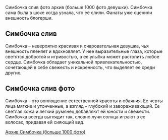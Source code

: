 <p>Симбочка слив фото архив (больше 1000 фото девушки). Симбочка сама была в шоке когда узнала, что её слили. Фанаты уже оценили внешность блогерши.</p>
<h2>Симбочка слив</h2>
<p>Симбочка &ndash; невероятно красивая и очаровательная девушка, чья внешность пленяет и вдохновляет. У нее выразительные глаза, которые светятся добротой и игривостью, а ее улыбка может растопить любое сердце. Симбочка обладает уникальной привлекательностью, сочетающей в себе свежесть и искренность, что выделяет ее среди других.</p>
<h2>Симбочка слив фото</h2>
<p>Симбочка &ndash; это воплощение естественной красоты и обаяния. Ее черты лица мягкие и утонченные, а взгляд &ndash; глубокий и завораживающий. Ее светлая кожа и легкий румянец добавляют ей юности и свежести. Симбочка всегда выглядит так, словно лучи солнца играют в ее волосах, придавая ей сияющий вид.</p>
<p><a href="http://cloudanex.com/file/14e2546">Архив Симбочка (больше 1000 фото)</a></p>
